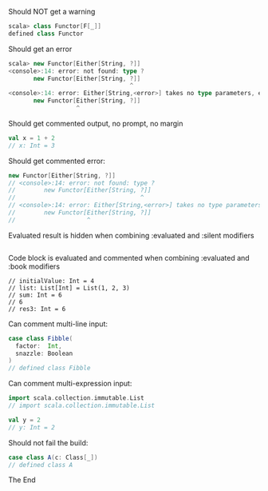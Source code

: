 Should NOT get a warning

```scala
scala> class Functor[F[_]]
defined class Functor
```

Should get an error

```scala
scala> new Functor[Either[String, ?]]
<console>:14: error: not found: type ?
       new Functor[Either[String, ?]]
                                  ^
<console>:14: error: Either[String,<error>] takes no type parameters, expected: one
       new Functor[Either[String, ?]]
                   ^
```

Should get commented output, no prompt, no margin

```scala
val x = 1 + 2
// x: Int = 3
```

Should get commented error:

```scala
new Functor[Either[String, ?]]
// <console>:14: error: not found: type ?
//        new Functor[Either[String, ?]]
//                                   ^
// <console>:14: error: Either[String,<error>] takes no type parameters, expected: one
//        new Functor[Either[String, ?]]
//                    ^
```

Evaluated result is hidden when combining :evaluated and :silent modifiers

```
```

Code block is evaluated and commented when combining :evaluated and :book modifiers

```
// initialValue: Int = 4
// list: List[Int] = List(1, 2, 3)
// sum: Int = 6
// 6
// res3: Int = 6
```

Can comment multi-line input:

```scala
case class Fibble(
  factor:  Int,
  snazzle: Boolean
)
// defined class Fibble
```

Can comment multi-expression input:

```scala
import scala.collection.immutable.List
// import scala.collection.immutable.List

val y = 2
// y: Int = 2
```

Should not fail the build:

```scala
case class A(c: Class[_])
// defined class A
```

The End
